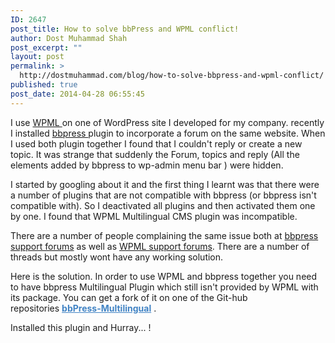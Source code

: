 ```yaml
---
ID: 2647
post_title: How to solve bbPress and WPML conflict!
author: Dost Muhammad Shah
post_excerpt: ""
layout: post
permalink: >
  http://dostmuhammad.com/blog/how-to-solve-bbpress-and-wpml-conflict/
published: true
post_date: 2014-04-28 06:55:45
---
```

I use <a href="https://wpml.org/">WPML </a>on one of WordPress site I developed for my company. recently I installed <a href="http://bbpress.org/">bbpress </a>plugin to incorporate a forum on the same website. When I used both plugin together I found that I couldn't reply or create a new topic. It was strange that suddenly the Forum, topics and reply (All the elements added by bbpress to wp-admin menu bar ) were hidden.<!--more-->

I started by googling about it and the first thing I learnt was that there were a number of plugins that are not compatible with bbpress (or bbpress isn't compatible with). So I deactivated all plugins and then activated them one by one. I found that WPML Multilingual CMS plugin was incompatible.

There are a number of people complaining the same issue both at <a href="http://bbpress.org/forums">bbpress support forums</a> as well as <a href="http://wpml.org/forums/">WPML support forums</a>. There are a number of threads but mostly wont have any working solution.

Here is the solution. In order to use WPML and bbpress together you need to have bbpress Multilingual Plugin which still isn't provided by WPML with its package. You can get a fork of it on one of the Git-hub repositories <strong><a class="js-current-repository js-repo-home-link" style="color: #4183c4;" href="https://github.com/dmsherazi/bbPress-Multilingual">bbPress-Multilingual</a></strong>
.

Installed this plugin and Hurray... !